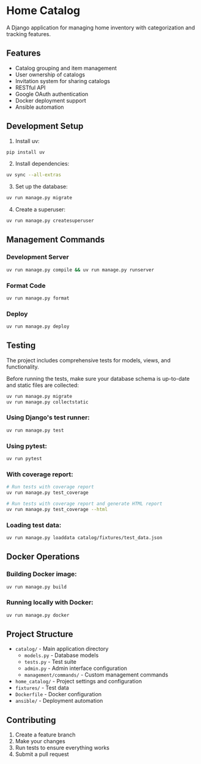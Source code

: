 # Home Catalog

A Django application for managing home inventory with categorization and tracking features.

## Features

- Catalog grouping and item management
- User ownership of catalogs
- Invitation system for sharing catalogs
- RESTful API
- Google OAuth authentication
- Docker deployment support
- Ansible automation

## Development Setup

1. Install uv:
```bash
pip install uv
```

2. Install dependencies:
```bash
uv sync --all-extras
```

3. Set up the database:
```bash
uv run manage.py migrate
```

4. Create a superuser:
```bash
uv run manage.py createsuperuser
```

## Management Commands

### Development Server
```bash
uv run manage.py compile && uv run manage.py runserver
```

### Format Code
```bash
uv run manage.py format
```

### Deploy
```bash
uv run manage.py deploy
```

## Testing

The project includes comprehensive tests for models, views, and functionality.

Before running the tests, make sure your database schema is up-to-date and static files are collected:
```bash
uv run manage.py migrate
uv run manage.py collectstatic
```

### Using Django's test runner:
```bash
uv run manage.py test
```

### Using pytest:
```bash
uv run pytest
```

### With coverage report:
```bash
# Run tests with coverage report
uv run manage.py test_coverage

# Run tests with coverage report and generate HTML report
uv run manage.py test_coverage --html
```

### Loading test data:
```bash
uv run manage.py loaddata catalog/fixtures/test_data.json
```

## Docker Operations

### Building Docker image:
```bash
uv run manage.py build
```

### Running locally with Docker:
```bash
uv run manage.py docker
```

## Project Structure

- `catalog/` - Main application directory
  - `models.py` - Database models
  - `tests.py` - Test suite
  - `admin.py` - Admin interface configuration
  - `management/commands/` - Custom management commands
- `home_catalog/` - Project settings and configuration
- `fixtures/` - Test data
- `Dockerfile` - Docker configuration
- `ansible/` - Deployment automation

## Contributing

1. Create a feature branch
2. Make your changes
3. Run tests to ensure everything works
4. Submit a pull request
